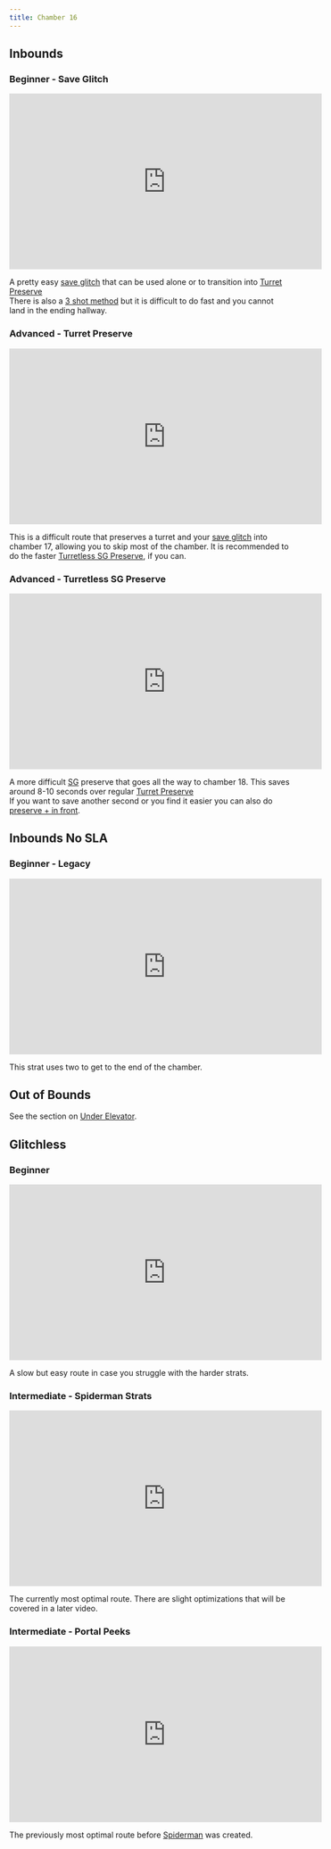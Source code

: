 ```yaml
---
title: Chamber 16
---
```


## Inbounds

### Beginner - Save Glitch

<iframe width="560" height="315" src="https://www.youtube-nocookie.com/embed/uBy5VJEzVGQ" title="YouTube video player" frameborder="0" allow="accelerometer; autoplay; clipboard-write; encrypted-media; gyroscope; picture-in-picture" allowfullscreen></iframe>

A pretty easy [save glitch](./movement-and-glitches#glitches-save-glitch) that can be used alone or to transition into [Turret Preserve](./chamber16#inbounds-advanced-turret-preserve)<br>
There is also a [3 shot method](https://www.youtube.com/watch?v=U9CvD4VrJug) but it is difficult to do fast and you cannot land in the ending hallway.

### Advanced - Turret Preserve

<iframe width="560" height="315" src="https://www.youtube-nocookie.com/embed/3MNNizp_Cr4" title="YouTube video player" frameborder="0" allow="accelerometer; autoplay; clipboard-write; encrypted-media; gyroscope; picture-in-picture" allowfullscreen></iframe>

This is a difficult route that preserves a turret and your [save glitch](./movement-and-glitches#glitches-save-glitch) into chamber 17, allowing you to skip most of the chamber. It is recommended to do the faster [Turretless SG Preserve](./chamber16#inbounds-advanced-turretless-sg-preserve), if you can.

### Advanced - Turretless SG Preserve

<iframe width="560" height="315" src="https://www.youtube-nocookie.com/embed/tqnpvtxUcIg" title="YouTube video player" frameborder="0" allow="accelerometer; autoplay; clipboard-write; encrypted-media; gyroscope; picture-in-picture" allowfullscreen></iframe>

A more difficult [SG](./movement-and-glitches#glitches-save-glitch) preserve that goes all the way to chamber 18. This saves around 8-10 seconds over regular [Turret Preserve](./chamber16#inbounds-advanced-turret-preserve)<br>
If you want to save another second or you find it easier you can also do [preserve + in front](https://www.youtube.com/watch?v=W1eO5mmhyAQ).

## Inbounds No SLA

### Beginner - Legacy

<iframe width="560" height="315" src="https://www.youtube-nocookie.com/embed/sfJAlvMw734" title="YouTube video player" frameborder="0" allow="accelerometer; autoplay; clipboard-write; encrypted-media; gyroscope; picture-in-picture" allowfullscreen></iframe>

This strat uses two to get to the end of the chamber.

## Out of Bounds

See the section on [Under Elevator](./chamber13#out-of-bounds).

## Glitchless

### Beginner

<iframe width="560" height="315" src="https://www.youtube-nocookie.com/embed/8mn6cBKV1oY" title="YouTube video player" frameborder="0" allow="accelerometer; autoplay; clipboard-write; encrypted-media; gyroscope; picture-in-picture" allowfullscreen></iframe>

A slow but easy route in case you struggle with the harder strats.

### Intermediate - Spiderman Strats

<iframe width="560" height="315" src="https://www.youtube-nocookie.com/embed/AAdxY15XqUQ" title="YouTube video player" frameborder="0" allow="accelerometer; autoplay; clipboard-write; encrypted-media; gyroscope; picture-in-picture" allowfullscreen></iframe>

The currently most optimal route. There are slight optimizations that will be covered in a later video.

### Intermediate - Portal Peeks

<iframe width="560" height="315" src="https://www.youtube-nocookie.com/embed/o_93WLugObI" title="YouTube video player" frameborder="0" allow="accelerometer; autoplay; clipboard-write; encrypted-media; gyroscope; picture-in-picture" allowfullscreen></iframe>

The previously most optimal route before [Spiderman](./chamber16#glitchless-intermediate-spiderman-strats) was created.
